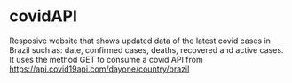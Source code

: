 # covidAPI

Resposive website that shows updated data of the latest covid cases in Brazil such as: date, confirmed cases, deaths, recovered and active cases.
It uses the method GET to consume a covid API from https://api.covid19api.com/dayone/country/brazil
